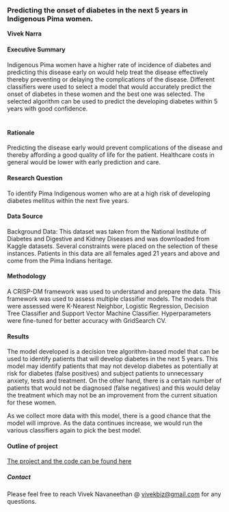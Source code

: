 ### Predicting the onset of diabetes in the next 5 years in Indigenous Pima women.

**Vivek Narra**

#### Executive Summary

Indigenous Pima women have a higher rate of incidence of diabetes and predicting this disease early on would help treat the disease effectively thereby preventing or delaying the complications of the disease. Different classifiers were used to select a model that would accurately predict the onset of diabetes in these women and the best one was selected. The selected algorithm can be used to predict the developing diabetes within 5 years with good confidence.

#

#### Rationale
Predicting the disease early would prevent complications of the disease and thereby affording a good quality of life for the patient. Healthcare costs in general would be lower with early prediction and care.

#### Research Question

To identify Pima Indigenous women who are at a high risk of developing diabetes mellitus within the next five years.

#### Data Source

Background Data: This dataset was taken from the National Institute of Diabetes and Digestive and Kidney Diseases and was downloaded from Kaggle datasets. Several constraints were placed on the selection of these instances. Patients in this data are all females aged 21 years and above and come from the Pima Indians heritage.

#### Methodology

A CRISP-DM framework was used to understand and prepare the data. This framework was used to assess multiple classifier models. The models that were assessed were K-Nearest Neighbor, Logistic Regression, Decision Tree Classifier and Support Vector Machine Classifier. Hyperparameters were fine-tuned for better accuracy with GridSearch CV.

#### Results

The model developed is a decision tree algorithm-based model that can be used to identify patients that will develop diabetes in the next 5 years. This model may identify patients that may not develop diabetes as potentially at risk for diabetes (false positives) and subject patients to unnecessary anxiety, tests and treatment. On the other hand, there is a certain number of patients that would not be diagnosed (false negatives) and this would delay the treatment which may not be an improvement from the current situation for these women.

As we collect more data with this model, there is a good chance that the model will improve. As the data continues increase, we would run the various classifiers again to pick the best model.


#### Outline of project

[The project and the code can be found here]( https://github.com/vnavanee/PROF-AIML-20)

##### Contact 

Please feel free to reach Vivek Navaneethan @ vivekbiz@gmail.com for any questions.
